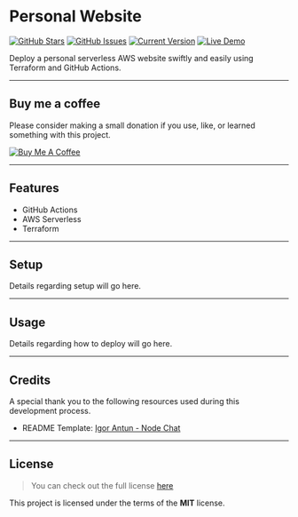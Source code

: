 Personal Website
============
[![GitHub Stars](https://img.shields.io/github/stars/JN-Hernandez/personal-website.svg)](https://github.com/JN-Hernandez/personal-website/stargazers) [![GitHub Issues](https://img.shields.io/github/issues/JN-Hernandez/personal-website.svg)](https://github.com/JN-Hernandez/personal-website/issues) [![Current Version](https://img.shields.io/badge/version-0.0.0-green.svg)](https://github.com/JN-Hernandez/personal-website) [![Live Demo](https://img.shields.io/badge/demo-offline-green.svg)](https://igorantun.com/chat)

Deploy a personal serverless AWS website swiftly and easily using Terraform and GitHub Actions.

[//]: # (![Website Preview Screenshot]&#40;http://i.imgur.com/lgRe8z4.png&#41;)

---

## Buy me a coffee


Please consider making a small donation if you use, like, or learned something with this project. 


<a href="https://www.buymeacoffee.com/jnhernandez" target="_blank"><img src="https://www.buymeacoffee.com/assets/img/custom_images/orange_img.png" alt="Buy Me A Coffee" style="height: auto !important;width: auto !important;" ></a>

---

## Features
- GitHub Actions
- AWS Serverless
- Terraform

---

## Setup
Details regarding setup will go here.

---

## Usage
Details regarding how to deploy will go here.

---

## Credits
A special thank you to the following resources used during this development process.

- README Template: [Igor Antun - Node Chat](https://github.com/IgorAntun/node-chat#readme)

---

## License
>You can check out the full license [here](https://github.com/IgorAntun/node-chat/blob/master/LICENSE)

This project is licensed under the terms of the **MIT** license.
